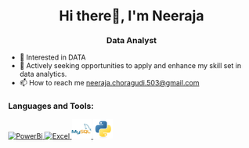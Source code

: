  <h1 align="center">Hi there👋, I'm Neeraja</h1>
<h3 align="center">Data Analyst</h3>

- 👀 Interested in DATA
- 🌱 Actively seeking opportunities to apply and enhance my skill set in data analytics.
- 📫 How to reach me <neeraja.choragudi.503@gmail.com>

<h3 align="left">Languages and Tools:</h3>
<p align="left"> <a href="https://powerbi.microsoft.com/en-au/" target="_blank" rel="noreferrer"> <img src="https://logos-world.net/wp-content/uploads/2022/02/Microsoft-Power-BI-Symbol.png" alt="PowerBi" width="40" height="40"/> </a> 
  <a href="https://www.microsoft.com/en-in/microsoft-365/excel" target="_blank" rel="noreferrer"> <img src="https://cdn1.iconfinder.com/data/icons/famous-brand-apps/100/_-04-512.png" alt="Excel" width="40" height="40"/> </a> 
  </a> <a href="https://www.mysql.com/" target="_blank" rel="noreferrer"> <img src="https://raw.githubusercontent.com/devicons/devicon/master/icons/mysql/mysql-original-wordmark.svg" alt="mysql" width="40" height="40"/> </a>
  </a> <a href="https://www.python.org" target="_blank" rel="noreferrer"> <img src="https://raw.githubusercontent.com/devicons/devicon/master/icons/python/python-original.svg" alt="python" width="40" height="40"/> </a>

  

<!---
neerajaChoragudi/neerajaChoragudi is a ✨ special ✨ repository because its `README.md` (this file) appears on your GitHub profile.
You can click the Preview link to take a look at your changes.
--->
